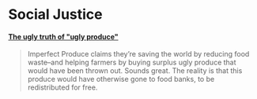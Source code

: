 # Social Justice

#### [The ugly truth of "ugly produce"](https://www.phatbeetsproduce.org/uglyproduce/)

> Imperfect Produce claims they’re saving the world by reducing food waste–and helping farmers by buying surplus ugly produce that would have been thrown out. Sounds great. The reality is that this produce would have otherwise gone to food banks, to be redistributed for free.

